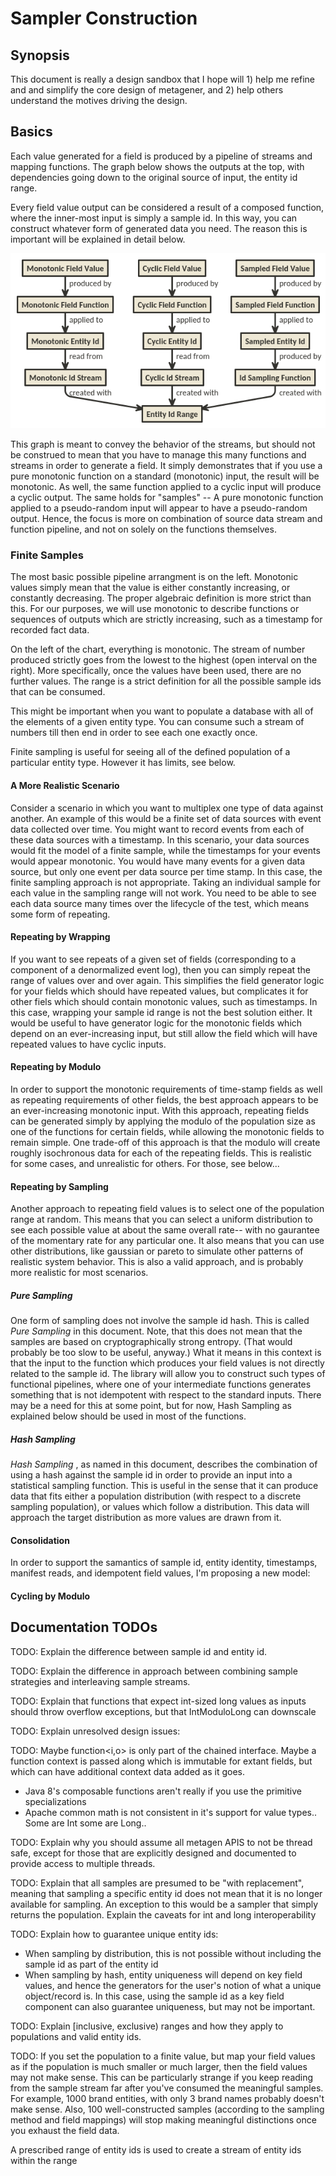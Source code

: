 Sampler Construction
====================

## Synopsis
This document is really a design sandbox that I hope will 1) help me refine and and simplify the core design of metagener, and 2) help others understand the motives driving the design.

## Basics
Each value generated for a field is produced by a pipeline of streams and mapping functions. The graph below shows the outputs at the top, with dependencies going down to the original source of input, the entity id range.

Every field value output can be considered a result of a composed function, where the inner-most input is simply a sample id. In this way, you can construct whatever form of generated data you need. The reason this is important will be explained in detail below. 

![Sampler Types](samplertypes.png)

This graph is meant to convey the behavior of the streams, but should not be construed to mean that you have to manage this many functions and streams in order to generate a field. It simply demonstrates that if you use a pure monotonic function on a standard (monotonic) input, the result will be monotonic. As well, the same function applied to a cyclic input will produce a cyclic output. The same holds for "samples" -- A pure monotonic function applied to a pseudo-random input will appear to have a pseudo-random output. Hence, the focus is more on combination of source data stream and function pipeline, and not on solely on the functions themselves.

### Finite Samples
The most basic possible pipeline arrangment is on the left. Monotonic values simply mean that the value is either constantly increasing, or constantly decreasing. The proper algebraic definition is more strict than this. For our purposes, we will use monotonic to describe functions or sequences of outputs which are strictly increasing, such as a timestamp for recorded fact data.

On the left of the chart, everything is monotonic. The stream of number produced strictly goes from the lowest to the highest (open interval on the right). More specifically, once the values have been used, there are no further values. The range is a strict definition for all the possible sample ids that can be consumed.

This might be important when you want to populate a database with all of the elements of a given entity type. You can consume such a stream of numbers till then end in order to see each one exactly once.

Finite sampling is useful for seeing all of the defined population of a particular entity type. However it has limits, see below.

#### A More Realistic Scenario
Consider a scenario in which you want to multiplex one type of data against another. An example of this would be a finite set of data sources with event data collected over time. You might want to record events from each of these data sources with a timestamp. In this scenario, your data sources would fit the model of a finite sample, while the timestamps for your events would appear monotonic. You would have many events for a given data source, but only one event per data source per time stamp. In this case, the finite sampling approach is not appropriate. Taking an individual sample for each value in the sampling range will not work. You need to be able to see each data source many times over the lifecycle of the test, which means some form of repeating.

#### Repeating by Wrapping
If you want to see repeats of a given set of fields (corresponding to a component of a denormalized event log), then you can simply repeat the range of values over and over again. This simplifies the field generator logic for your fields which should have repeated values, but complicates it for other fiels which should contain monotonic values, such as timestamps. In this case, wrapping your sample id range is not the best solution either. It would be useful to have generator logic for the monotonic fields which depend on an ever-increasing input, but still allow the field which will have repeated values to have cyclic inputs.

#### Repeating by Modulo
In order to support the monotonic requirements of time-stamp fields as well as repeating requirements of other fields, the best approach appears to be an ever-increasing monotonic input. With this approach, repeating fields can be generated simply by applying the modulo of the population size as one of the functions for certain fields, while allowing the monotonic fields to remain simple. One trade-off of this approach is that the modulo will create roughly isochronous data for each of the repeating fields. This is realistic for some cases, and unrealistic for others. For those, see below...

#### Repeating by Sampling
Another approach to repeating field values is to select one of the population range at random. This means that you can select a uniform distribution to see each possible value at about the same overall rate-- with no gaurantee of the momentary rate for any particular one. It also means that you can use other distributions, like gaussian or pareto to simulate other patterns of realistic system behavior. This is also a valid approach, and is probably more realistic for most scenarios.

##### Pure Sampling
One form of sampling does not involve the sample id hash. This is called _Pure Sampling_ in this document. Note, that this does not mean that the samples are based on cryptographically strong entropy. (That would probably be too slow to be useful, anyway.) What it means in this context is that the input to the function which produces your field values is not directly related to the sample id. The library will allow you to construct such types of functional pipelines, where one of your intermediate functions generates something that is not idempotent with respect to the standard inputs. There may be a need for this at some point, but for now, Hash Sampling as explained below should be used in most of the functions.

##### Hash Sampling
_Hash Sampling_ , as named in this document, describes the combination of using a hash against the sample id in order to provide an input into a statistical sampling function. This is useful in the sense that it can produce data that fits either a population distribution (with respect to a discrete sampling population), or values which follow a distribution. This data will approach the target distribution as more values are drawn from it.

#### Consolidation
In order to support the samantics of sample id, entity identity, timestamps, manifest reads, and idempotent field values, I'm proposing a new model:

#### Cycling by Modulo


## Documentation TODOs

TODO: Explain the difference between sample id and entity id.

TODO: Explain the difference in approach between combining sample strategies and interleaving sample streams.

TODO: Explain that functions that expect int-sized long values as inputs should throw overflow exceptions, but that IntModuloLong can downscale

TODO: Explain unresolved design issues:

TODO: Maybe function<i,o> is only part of the chained interface. Maybe a function context is passed along which is immutable for extant fields,
but which can have additional context data added as it goes.

- Java 8's composable functions aren't really if you use the primitive specializations
- Apache common math is not consistent in it's support for value types.. Some are Int some are Long..

TODO: Explain why you should assume all metagen APIS to not be thread safe, except for those that are explicitly designed and documented to provide
access to multiple threads.

TODO: Explain that all samples are presumed to be "with replacement", meaning that sampling a specific entity id does not mean that it is no longer available for sampling. An exception to this would be a sampler that simply returns the population.
Explain the caveats for int and long interoperability

TODO: Explain how to guarantee unique entity ids:
- When sampling by distribution, this is not possible without including the sample id as part of the entity id
- When sampling by hash, entity uniqueness will depend on key field values, and hence the generators for the user's notion of what a unique object/record is. In this case, using the sample id as a key field component can also guarantee uniqueness,
but may not be important.

TODO: Explain [inclusive, exclusive) ranges and how they apply to populations and valid entity ids.

TODO: If you set the population to a finite value, but map your field values as if the population is much smaller or much larger, then the field values may not make sense.
This can be particularly strange if you keep reading from the sample stream far after you've consumed the meaningful samples.
For example, 1000 brand entities, with only 3 brand names probably doesn't make sense. Also, 100 well-constructed samples (according
to the sampling method and field mappings) will stop making meaningful distinctions once you exhaust the field data.

A prescribed range of entity ids is used to create a stream of entity ids within the range

